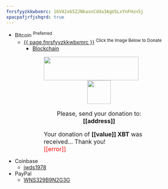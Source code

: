 ```yaml
---
fnrsfyyzkkwbxmrc: 16V42x65ZJNkasnCdda3AgUSLxYnFHzn5j
xpacpafjrfjshqrd: true
---
```


* Bitcoin <sup>Preferred</sup>
  * <a href="bitcoin:{{ page.fnrsfyyzkkwbxmrc }}" title="Bitcoin Wallet">{{ page.fnrsfyyzkkwbxmrc }}</a> <sup>Click the Image Below to Donate</sup>
    * <a href="https://blockchain.info/address/{{ page.fnrsfyyzkkwbxmrc }}" target="_blank" title="Blockchain">Blockchain</a>

<div class="blockchain-btn" data-address="{{ page.fnrsfyyzkkwbxmrc }}" data-shared="false" style="font-size: 16px; margin: 0 auto; width: 300px;">
  <div class="blockchain stage-begin">
    <img height="64" src="{{ site.github.url }}/images/donate-bitcoin_257x064.png" width="257" />
  </div>
  <div class="blockchain stage-loading" style="text-align: center;">
    <img height="64" src="{{ site.github.url }}/images/loading_64x64.gif" width="64" />
  </div>
  <div class="blockchain stage-ready">
    <p align="center">
      Please, send your donation to:<br /><b>[[address]]</b>
    </p>
    <p align="center" class="qr-code"></p>
  </div>
  <div class="blockchain stage-paid">
    Your donation of <b>[[value]] XBT</b> was received&hellip; Thank you!
  </div>
  <div class="blockchain stage-error">
    <font color="red">[[error]]</font>
  </div>
</div>

* Coinbase
  * <a href="https://www.coinbase.com/jwds1978" target="_blank" title="jwds1978">jwds1978</a>
* PayPal
  * <a href="https://www.paypal.me/stew721" target="_blank" title="">WNS329B9N2G3G</a>
